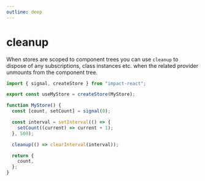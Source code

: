 ```yaml
---
outline: deep
---
```


# cleanup

When stores are scoped to component trees you can use `cleanup` to dispose of any subscriptions, class instances etc. when the related provider unmounts from the component tree.

```ts
import { signal, createStore } from "impact-react";

export const useMyStore = createStore(MyStore);

function MyStore() {
  const [count, setCount] = signal(0);

  const interval = setInterval(() => {
    setCount((current) => current + 1);
  }, 500);

  cleanup(() => clearInterval(interval));

  return {
    count,
  };
}
```
